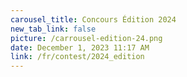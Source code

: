 ```yaml
---
carousel_title: Concours Édition 2024
new_tab_link: false
picture: /carrousel-edition-24.png
date: December 1, 2023 11:17 AM
link: /fr/contest/2024_edition
---
```

